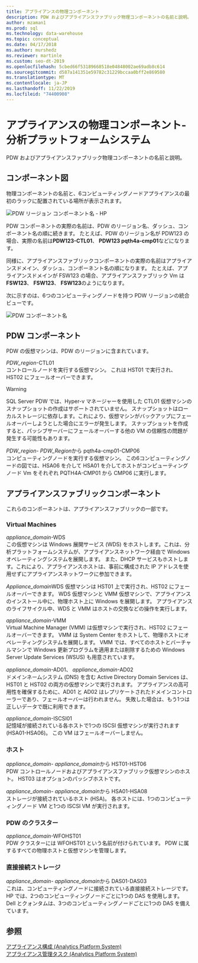 ```yaml
---
title: アプライアンスの物理コンポーネント
description: PDW およびアプライアンスファブリック物理コンポーネントの名前と説明。
author: mzaman1
ms.prod: sql
ms.technology: data-warehouse
ms.topic: conceptual
ms.date: 04/17/2018
ms.author: murshedz
ms.reviewer: martinle
ms.custom: seo-dt-2019
ms.openlocfilehash: 5cbed66f53189668518e04848002ae69adb8c614
ms.sourcegitcommit: d587a141351e59782c31229bccaa0bff2e869580
ms.translationtype: MT
ms.contentlocale: ja-JP
ms.lasthandoff: 11/22/2019
ms.locfileid: "74400908"
---
```

# <a name="appliance-physical-components---analytics-platform-system"></a>アプライアンスの物理コンポーネント-分析プラットフォームシステム
PDW およびアプライアンスファブリック物理コンポーネントの名前と説明。 
  
<!-- MISSING LINKS See also [HDInsight Physical Components &#40;Analytics Platform System&#41;](hdinsight-physical-components.md).  -->  
  
## <a name="diagrams"></a>コンポーネント図  
物理コンポーネントの名前と、6コンピューティングノードアプライアンスの最初のラックに配置されている場所が表示されます。  
  
![PDW リージョン コンポーネント名 - HP](./media/pdw-and-appliance-fabric-physical-components/APS_HW_ComponentNames-HP.png "APS_HW_ComponentNames-HP")  
  
PDW コンポーネントの実際の名前は、PDW のリージョン名、ダッシュ、コンポーネント名の順に続きます。 たとえば、PDW のリージョン名が PDW123 の場合、実際の名前は**PDW123-CTL01**、 **PDW123 pqth4a-cmp01**などになります。  
  
同様に、アプライアンスファブリックコンポーネントの実際の名前はアプライアンスドメイン、ダッシュ、コンポーネント名の順になります。 たとえば、アプライアンスドメインが FSW123 の場合、アプライアンスファブリック Vm は**FSW123**、 **FSW123**、 **FSW123**のようになります。  
  
次に示すのは、6つのコンピューティングノードを持つ PDW リージョンの統合ビューです。  
  
![PDW コンポーネント名](./media/pdw-and-appliance-fabric-physical-components/APS_HW_Names.png "APS_HW_Names")  
  
## <a name="pdw"></a>PDW コンポーネント  
PDW の仮想マシンは、PDW のリージョンに含まれています。  
  
*PDW_region*-CTL01  
コントロールノードを実行する仮想マシン。 これは HST01 で実行され、HST02 にフェールオーバーできます。  
  
> [!WARNING]  
> SQL Server PDW では、Hyper-v マネージャーを使用した CTL01 仮想マシンのスナップショットの作成はサポートされていません。 スナップショットはローカルストレージに依存します。これにより、仮想マシンがバックアップにフェールオーバーしようとした場合にエラーが発生します。 スナップショットを作成すると、パッシブサーバーにフェールオーバーする他の VM の信頼性の問題が発生する可能性もあります。  
  
*PDW_region*- *PDW_Region*から pqth4a-cmp01-CMP06  
コンピューティングノードを実行する仮想マシン。 この6コンピューティングノードの図では、HSA06 を介して HSA01 を介してホストがコンピューティングノード Vm をそれぞれ PQTH4A-CMP01 から CMP06 に実行します。  
  
## <a name="fabric"></a>アプライアンスファブリックコンポーネント  
これらのコンポーネントは、アプライアンスファブリックの一部です。  
  
### <a name="virtual-machines"></a>Virtual Machines  
*appliance_domain*-WDS  
この仮想マシンは Windows 展開サービス (WDS) をホストします。これは、分析プラットフォームシステムが、アプライアンスネットワーク経由で Windows オペレーティングシステムを展開します。 また、DHCP サービスもホストします。これにより、アプライアンスホストは、事前に構成された IP アドレスを使用せずにアプライアンスネットワークに参加できます。  
  
*Appliance_domain*WDS 仮想マシンは HST01 上で実行され、HST02 にフェールオーバーできます。 WDS 仮想マシンと VMM 仮想マシンで、アプライアンスのインストール中に、物理ホスト上に Windows を展開します。 アプライアンスのライフサイクル中、WDS と VMM はホストの交換などの操作を実行します。  
  
*appliance_domain*-VMM  
Virtual Machine Manager (VMM) は仮想マシンで実行され、HST02 にフェールオーバーできます。 VMM は System Center をホストして、物理ホストにオペレーティングシステムを展開します。 VMM では、すべてのホストとバーチャルマシンで Windows 更新プログラムを適用または削除するための Windows Server Update Services (WSUS) も用意されています。  
  
*appliance_domain*-AD01、 *appliance_domain*-AD02  
ドメインネームシステム (DNS) を含む Active Directory Domain Services は、HST01 と HST02 の両方の仮想マシンで実行されます。 アプライアンスの高可用性を確保するために、AD01 と AD02 はレプリケートされたドメインコントローラーであり、フェールオーバーは行われません。 失敗した場合は、もう1つは正しいデータで既に利用できます。  
  
*appliance_domain*-ISCSI01  
記憶域が接続されている各ホストで1つの ISCSI 仮想マシンが実行されます (HSA01-HSA06)。 この VM はフェールオーバーしません。  
  
### <a name="hosts"></a>ホスト  
*appliance_domain*- *appliance_domain*から HST01-HST06  
PDW コントロールノードおよびアプライアンスファブリック仮想マシンのホスト。 HST03 はオプションのパッシブホストです。  
  
*appliance_domain*- *appliance_domain*から HSA01-HSA08  
ストレージが接続されているホスト (HSA)。 各ホストには、1つのコンピューティングノード VM と1つの ISCSI VM が実行されます。  
  
### <a name="cluster-for-pdw"></a>PDW のクラスター  
*appliance_domain*-WFOHST01  
PDW クラスターには WFOHST01 という名前が付けられています。 PDW に属するすべての物理ホストと仮想マシンを管理します。  
  
### <a name="direct-attached-storage"></a>直接接続ストレージ  
*appliance_domain*- *appliance_domain*から DAS01-DAS03  
これは、コンピューティングノードに接続されている直接接続ストレージです。 HP では、2つのコンピューティングノードごとに1つの DAS を使用します。 Dell とクォンタムは、3つのコンピューティングノードごとに1つの DAS を備えています。  
  
## <a name="see-also"></a>参照  
<!-- MISSING LINKS [Hardware Configurations &#40;Analytics Platform System&#41;](../architecture/hardware-configurations.md)  -->  
[アプライアンス構成 &#40;Analytics Platform System&#41;](appliance-configuration.md)  
[アプライアンス管理タスク &#40;Analytics Platform System&#41;](appliance-management-tasks.md)  
  
